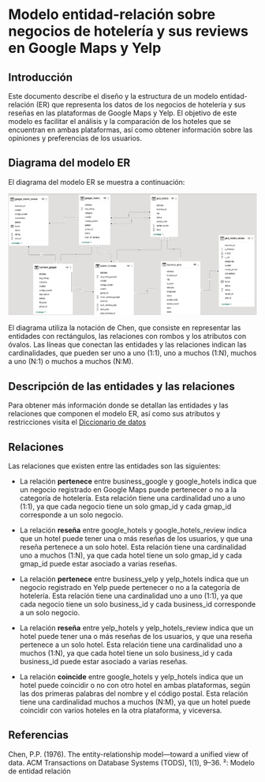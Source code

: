 # Modelo entidad-relación sobre negocios de hotelería y sus reviews en Google Maps y Yelp

## Introducción

Este documento describe el diseño y la estructura de un modelo entidad-relación (ER) que representa los datos de los negocios de hotelería y sus reseñas en las plataformas de Google Maps y Yelp. El objetivo de este modelo es facilitar el análisis y la comparación de los hoteles que se encuentran en ambas plataformas, así como obtener información sobre las opiniones y preferencias de los usuarios.

## Diagrama del modelo ER

El diagrama del modelo ER se muestra a continuación:

![Diagrama ER](/Image/Modelo_er_copia.jpg)

El diagrama utiliza la notación de Chen, que consiste en representar las entidades con rectángulos, las relaciones con rombos y los atributos con óvalos. Las líneas que conectan las entidades y las relaciones indican las cardinalidades, que pueden ser uno a uno (1:1), uno a muchos (1:N), muchos a uno (N:1) o muchos a muchos (N:M).

## Descripción de las entidades y las relaciones

Para obtener más información donde se detallan las entidades y las relaciones que componen el modelo ER, así como sus atributos y restricciones visita el [Diccionario de datos](https://github.com/HenryProjectsLab/Hotel_Analytics/blob/a8049c47dcd2a55e6293f1b8f80839423f640079/Documentations/Diccionario%20de%20datos.md)

## Relaciones

Las relaciones que existen entre las entidades son las siguientes:

- La relación **pertenece** entre business_google y google_hotels indica que un negocio registrado en Google Maps puede pertenecer o no a la categoría de hotelería. Esta relación tiene una cardinalidad uno a uno (1:1), ya que cada negocio tiene un solo gmap_id y cada gmap_id corresponde a un solo negocio.

- La relación **reseña** entre google_hotels y google_hotels_review indica que un hotel puede tener una o más reseñas de los usuarios, y que una reseña pertenece a un solo hotel. Esta relación tiene una cardinalidad uno a muchos (1:N), ya que cada hotel tiene un solo gmap_id y cada gmap_id puede estar asociado a varias reseñas.

- La relación **pertenece** entre business_yelp y yelp_hotels indica que un negocio registrado en Yelp puede pertenecer o no a la categoría de hotelería. Esta relación tiene una cardinalidad uno a uno (1:1), ya que cada negocio tiene un solo business_id y cada business_id corresponde a un solo negocio.

- La relación **reseña** entre yelp_hotels y yelp_hotels_review indica que un hotel puede tener una o más reseñas de los usuarios, y que una reseña pertenece a un solo hotel. Esta relación tiene una cardinalidad uno a muchos (1:N), ya que cada hotel tiene un solo business_id y cada business_id puede estar asociado a varias reseñas.

- La relación **coincide** entre google_hotels y yelp_hotels indica que un hotel puede coincidir o no con otro hotel en ambas plataformas, según las dos primeras palabras del nombre y el código postal. Esta relación tiene una cardinalidad muchos a muchos (N:M), ya que un hotel puede coincidir con varios hoteles en la otra plataforma, y viceversa.

## Referencias

Chen, P.P. (1976). The entity-relationship model—toward a unified view of data. ACM Transactions on Database Systems (TODS), 1(1), 9–36. ²: Modelo de entidad relación
